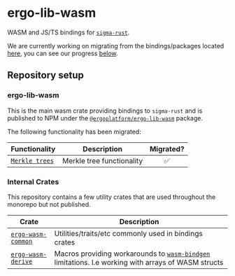 # ergo-lib-wasm

WASM and JS/TS bindings for [`sigma-rust`](https://github.com/ergoplatform/sigma-rust).

We are currently working on migrating from the bindings/packages located [here](https://github.com/ergoplatform/sigma-rust/tree/develop/bindings/ergo-lib-wasm), you can see our progress [below](#ergo-lib-wasm).

## Repository setup

### ergo-lib-wasm

This is the main wasm crate providing bindings to `sigma-rust` and is published to NPM under the [`@ergoplatform/ergo-lib-wasm`](TODO) package.

The following functionality has been migrated:

| Functionality | Description | Migrated? |
| --- | --- |:---:|
| [`Merkle trees`](packages/ergo-lib-wasm/src/merkle_tree.rs) | Merkle tree functionality | ✅

### Internal Crates

This repository contains a few utility crates that are used throughout the monorepo but not published.

| Crate | Description |
| --- | --- |
| [`ergo-wasm-common`](packages/ergo-wasm-common) | Utilities/traits/etc commonly used in bindings crates |
| [`ergo-wasm-derive`](packages/ergo-wasm-derive) | Macros providing workarounds to [`wasm-bindgen`](https://github.com/rustwasm/wasm-bindgen) limitations. I.e working with arrays of WASM structs |
